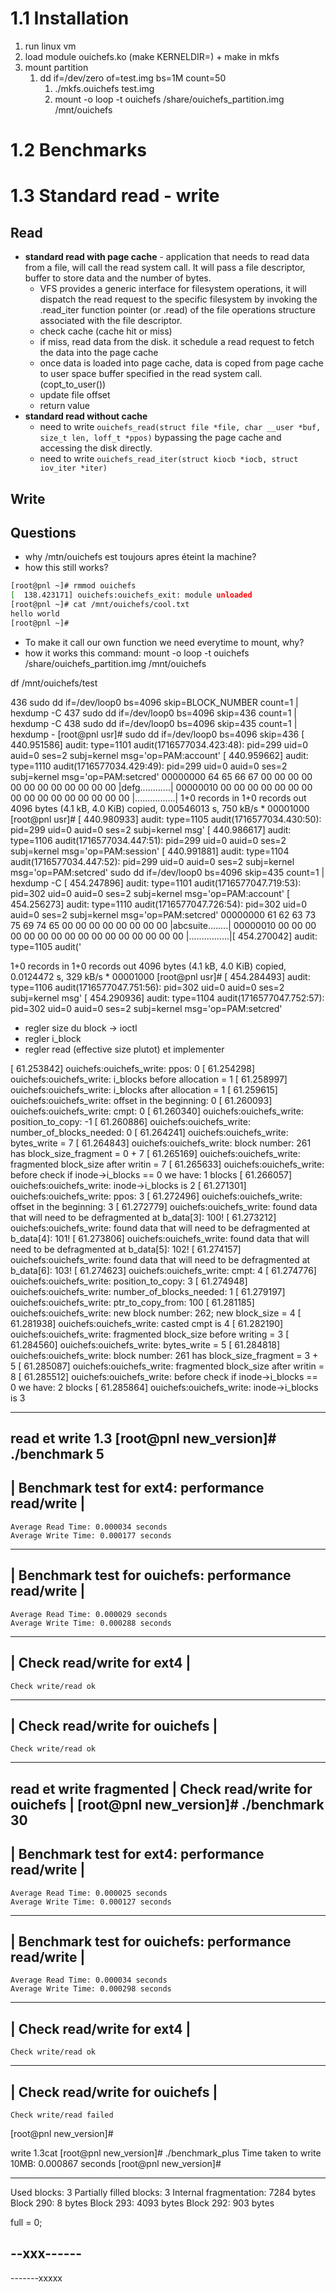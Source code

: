 # 1.1 Installation
1. run linux vm
2. load module ouichefs.ko (make KERNELDIR=) + make in mkfs
3. mount partition
   1. dd if=/dev/zero of=test.img bs=1M count=50
      1. ./mkfs.ouichefs test.img
      2. mount -o loop -t ouichefs /share/ouichefs_partition.img /mnt/ouichefs 

# 1.2 Benchmarks

# 1.3 Standard read - write
## Read
* **standard read with page cache** - application that needs to read data from a file, will call the read system call. It will pass a file descriptor, buffer to store data and the number of bytes. 
  * VFS provides a generic interface for filesystem operations, it will dispatch the read request to the specific filesystem by invoking the .read_iter function pointer (or .read) of the file operations structure associated with the file descriptor. 
  * check cache (cache hit or miss)
  * if miss, read data from the disk. it schedule a read request to fetch the data into the page cache
  * once data is loaded into page cache, data is coped from page cache to user space buffer specified in the read system call. (copt_to_user())
  * update file offset
  * return value
* **standard read without cache**
  * need to write `ouichefs_read(struct file *file, char __user *buf, size_t len, loff_t *ppos)` bypassing the page cache and accessing the disk directly.
  * need to write `ouichefs_read_iter(struct kiocb *iocb, struct iov_iter *iter)`

## Write

## Questions
- why /mtn/ouichefs est toujours apres éteint la machine?
- how this still works?
```bash
[root@pnl ~]# rmmod ouichefs 
[  138.423171] ouichefs:ouichefs_exit: module unloaded
[root@pnl ~]# cat /mnt/ouichefs/cool.txt 
hello world
[root@pnl ~]# 
```
- To make it call our own function we need everytime to mount, why?
- how it works this command: mount -o loop -t ouichefs /share/ouichefs_partition.img /mnt/ouichefs

df /mnt/ouichefs/test


 436  sudo dd if=/dev/loop0 bs=4096 skip=BLOCK_NUMBER count=1 | hexdump -C
  437  sudo dd if=/dev/loop0 bs=4096 skip=436 count=1 | hexdump -C
  438  sudo dd if=/dev/loop0 bs=4096 skip=435 count=1 | hexdump -
[root@pnl usr]# sudo dd if=/dev/loop0 bs=4096 skip=436
[  440.951586] audit: type=1101 audit(1716577034.423:48): pid=299 uid=0 auid=0 ses=2 subj=kernel msg='op=PAM:account'
[  440.959662] audit: type=1110 audit(1716577034.429:49): pid=299 uid=0 auid=0 ses=2 subj=kernel msg='op=PAM:setcred'
00000000  64 65 66 67 00 00 00 00  00 00 00 00 00 00 00 00  |defg............|
00000010  00 00 00 00 00 00 00 00  00 00 00 00 00 00 00 00  |................|
1+0 records in
1+0 records out
4096 bytes (4.1 kB, 4.0 KiB) copied, 0.00546013 s, 750 kB/s
*
00001000
[root@pnl usr]# [  440.980933] audit: type=1105 audit(1716577034.430:50): pid=299 uid=0 auid=0 ses=2 subj=kernel msg'
[  440.986617] audit: type=1106 audit(1716577034.447:51): pid=299 uid=0 auid=0 ses=2 subj=kernel msg='op=PAM:session'
[  440.991881] audit: type=1104 audit(1716577034.447:52): pid=299 uid=0 auid=0 ses=2 subj=kernel msg='op=PAM:setcred'
sudo dd if=/dev/loop0 bs=4096 skip=435 count=1 | hexdump -C
[  454.247896] audit: type=1101 audit(1716577047.719:53): pid=302 uid=0 auid=0 ses=2 subj=kernel msg='op=PAM:account'
[  454.256273] audit: type=1110 audit(1716577047.726:54): pid=302 uid=0 auid=0 ses=2 subj=kernel msg='op=PAM:setcred'
00000000  61 62 63 73 75 69 74 65  00 00 00 00 00 00 00 00  |abcsuite........|
00000010  00 00 00 00 00 00 00 00  00 00 00 00 00 00 00 00  |................|[  454.270042] audit: type=1105 audit('

1+0 records in
1+0 records out
4096 bytes (4.1 kB, 4.0 KiB) copied, 0.0124472 s, 329 kB/s
*
00001000
[root@pnl usr]# [  454.284493] audit: type=1106 audit(1716577047.751:56): pid=302 uid=0 auid=0 ses=2 subj=kernel msg'
[  454.290936] audit: type=1104 audit(1716577047.752:57): pid=302 uid=0 auid=0 ses=2 subj=kernel msg='op=PAM:setcred'



- regler size du block  -> ioctl 
- regler i_block
- regler read (effective size plutot) et implementer


[   61.253842] ouichefs:ouichefs_write: ppos: 0
[   61.254298] ouichefs:ouichefs_write: i_blocks before allocation = 1
[   61.258997] ouichefs:ouichefs_write: i_blocks after allocation = 1
[   61.259615] ouichefs:ouichefs_write: offset in the beginning: 0
[   61.260093] ouichefs:ouichefs_write: cmpt: 0
[   61.260340] ouichefs:ouichefs_write: position_to_copy: -1
[   61.260886] ouichefs:ouichefs_write: number_of_blocks_needed: 0
[   61.264241] ouichefs:ouichefs_write: bytes_write = 7
[   61.264843] ouichefs:ouichefs_write: block number: 261 has block_size_fragment = 0 + 7
[   61.265169] ouichefs:ouichefs_write: fragmented block_size after writin = 7
[   61.265633] ouichefs:ouichefs_write: before check if inode->i_blocks == 0 we have: 1 blocks
[   61.266057] ouichefs:ouichefs_write: inode->i_blocks is 2
[   61.271301] ouichefs:ouichefs_write: ppos: 3
[   61.272496] ouichefs:ouichefs_write: offset in the beginning: 3
[   61.272779] ouichefs:ouichefs_write: found data that will need to be defragmented at b_data[3]: 100!
[   61.273212] ouichefs:ouichefs_write: found data that will need to be defragmented at b_data[4]: 101!
[   61.273806] ouichefs:ouichefs_write: found data that will need to be defragmented at b_data[5]: 102!
[   61.274157] ouichefs:ouichefs_write: found data that will need to be defragmented at b_data[6]: 103!
[   61.274623] ouichefs:ouichefs_write: cmpt: 4
[   61.274776] ouichefs:ouichefs_write: position_to_copy: 3
[   61.274948] ouichefs:ouichefs_write: number_of_blocks_needed: 1
[   61.279197] ouichefs:ouichefs_write: ptr_to_copy_from: 100
[   61.281185] ouichefs:ouichefs_write: new block number: 262; new block_size = 4
[   61.281938] ouichefs:ouichefs_write: casted cmpt is 4
[   61.282190] ouichefs:ouichefs_write: fragmented block_size before writing = 3
[   61.284560] ouichefs:ouichefs_write: bytes_write = 5
[   61.284818] ouichefs:ouichefs_write: block number: 261 has block_size_fragment = 3 + 5
[   61.285087] ouichefs:ouichefs_write: fragmented block_size after writin = 8
[   61.285512] ouichefs:ouichefs_write: before check if inode->i_blocks == 0 we have: 2 blocks
[   61.285864] ouichefs:ouichefs_write: inode->i_blocks is 3




-----
read et write 1.3
[root@pnl new_version]# ./benchmark 5
 ------------------------------------------------- 
| Benchmark test for ext4: performance read/write |
 ------------------------------------------------- 
    Average Read Time: 0.000034 seconds
    Average Write Time: 0.000177 seconds

 -----------------------------------------------------
| Benchmark test for ouichefs: performance read/write |
 -----------------------------------------------------
    Average Read Time: 0.000029 seconds
    Average Write Time: 0.000288 seconds

 --------------------------- 
| Check read/write for ext4 |
 --------------------------- 
    Check write/read ok

 ------------------------------- 
| Check read/write for ouichefs |
 ------------------------------- 
    Check write/read ok

----

read et write fragmented
| Check read/write for ouichefs |
[root@pnl new_version]# ./benchmark 30
 ------------------------------------------------- 
| Benchmark test for ext4: performance read/write |
 ------------------------------------------------- 
    Average Read Time: 0.000025 seconds
    Average Write Time: 0.000127 seconds

 -----------------------------------------------------
| Benchmark test for ouichefs: performance read/write |
 -----------------------------------------------------
    Average Read Time: 0.000034 seconds
    Average Write Time: 0.000298 seconds

 --------------------------- 
| Check read/write for ext4 |
 --------------------------- 
    Check write/read ok

 ------------------------------- 
| Check read/write for ouichefs |
 ------------------------------- 
    Check write/read failed

[root@pnl new_version]# 




write 1.3cat
[root@pnl new_version]# ./benchmark_plus 
Time taken to write 10MB: 0.000867 seconds
[root@pnl new_version]# 


----
Used blocks: 3
Partially filled blocks: 3
Internal fragmentation: 7284 bytes
Block 290: 8 bytes
Block 293: 4093 bytes
Block 292: 903 bytes



full = 0;

--xxx------
-----------
-------xxxxx

